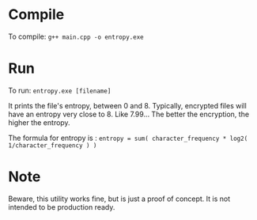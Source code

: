 # Compile
To compile: `g++ main.cpp -o entropy.exe`

# Run
To run: `entropy.exe [filename]`

It prints the file's entropy, between 0 and 8. Typically, encrypted files will have an entropy very close to 8. Like 7.99... The better the encryption, the higher the entropy.

The formula for entropy is : `entropy = sum( character_frequency * log2( 1/character_frequency ) )`

# Note
Beware, this utility works fine, but is just a proof of concept. It is not intended to be production ready.
